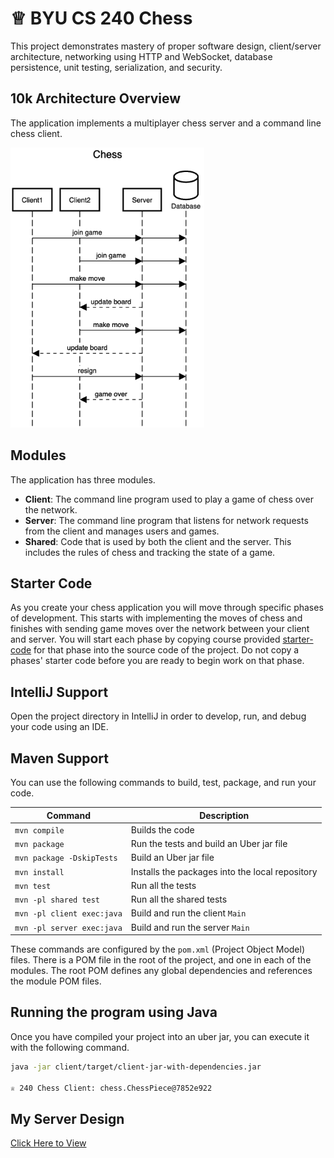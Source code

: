 # ♕ BYU CS 240 Chess

This project demonstrates mastery of proper software design, client/server architecture, networking using HTTP and WebSocket, database persistence, unit testing, serialization, and security.

## 10k Architecture Overview

The application implements a multiplayer chess server and a command line chess client.

[![Sequence Diagram](10k-architecture.png)](https://sequencediagram.org/index.html#initialData=C4S2BsFMAIGEAtIGckCh0AcCGAnUBjEbAO2DnBElIEZVs8RCSzYKrgAmO3AorU6AGVIOAG4jUAEyzAsAIyxIYAERnzFkdKgrFIuaKlaUa0ALQA+ISPE4AXNABWAexDFoAcywBbTcLEizS1VZBSVbbVc9HGgnADNYiN19QzZSDkCrfztHFzdPH1Q-Gwzg9TDEqJj4iuSjdmoMopF7LywAaxgvJ3FC6wCLaFLQyHCdSriEseSm6NMBurT7AFcMaWAYOSdcSRTjTka+7NaO6C6emZK1YdHI-Qma6N6ss3nU4Gpl1ZkNrZwdhfeByy9hwyBA7mIT2KAyGGhuSWi9wuc0sAI49nyMG6ElQQA)

## Modules

The application has three modules.

- **Client**: The command line program used to play a game of chess over the network.
- **Server**: The command line program that listens for network requests from the client and manages users and games.
- **Shared**: Code that is used by both the client and the server. This includes the rules of chess and tracking the state of a game.

## Starter Code

As you create your chess application you will move through specific phases of development. This starts with implementing the moves of chess and finishes with sending game moves over the network between your client and server. You will start each phase by copying course provided [starter-code](starter-code/) for that phase into the source code of the project. Do not copy a phases' starter code before you are ready to begin work on that phase.

## IntelliJ Support

Open the project directory in IntelliJ in order to develop, run, and debug your code using an IDE.

## Maven Support

You can use the following commands to build, test, package, and run your code.

| Command                    | Description                                     |
| -------------------------- | ----------------------------------------------- |
| `mvn compile`              | Builds the code                                 |
| `mvn package`              | Run the tests and build an Uber jar file        |
| `mvn package -DskipTests`  | Build an Uber jar file                          |
| `mvn install`              | Installs the packages into the local repository |
| `mvn test`                 | Run all the tests                               |
| `mvn -pl shared test`      | Run all the shared tests                        |
| `mvn -pl client exec:java` | Build and run the client `Main`                 |
| `mvn -pl server exec:java` | Build and run the server `Main`                 |

These commands are configured by the `pom.xml` (Project Object Model) files. There is a POM file in the root of the project, and one in each of the modules. The root POM defines any global dependencies and references the module POM files.

## Running the program using Java

Once you have compiled your project into an uber jar, you can execute it with the following command.

```sh
java -jar client/target/client-jar-with-dependencies.jar

♕ 240 Chess Client: chess.ChessPiece@7852e922
```

## My Server Design
[Click Here to View](https://sequencediagram.org/index.html?presentationMode=readOnly#initialData=C4S2BsFMAIAUAsCGBnGAmaBhelnOgMqQBOAbidACK4gDmAdgFCOIDGwA9sVuCJPcEYAHRMVCsQIgYRLliw0eMmJpACRUATKPJFiQEqcBll9kBXoMqjlRMEQBBVq1zJGG24gBGKGBs-N+YGIAT2QRCXpaaAAGADoATkZaYg4AVyFoAGJ6RFJg6AAlSFoQZCDbEA56LIB3eDAzTF5A6ABaAD5jOQAuaABtWAB5AgAVAF1oAHpU1GIAHXoAbwAiGZIcgFtIZehuneWAGmhlkTwarg0dveOj5cgNxBBwZevlgF9GIjISDvV6LRIvRWa2Im22u32t1OyHOxEuEJux3uj2eCPejD+AOIHS+pFMvWIxVKwBIAAoiiUyiQigBHVK4YAASk+slMHRsdkczjwvVokGAAFVZqSQWDmRyHE4XB0-N0AGIgf7QIUkCXQTz5UWILaMCVc6U41nOXr0VLgcAskzODpUDz6nmsQm2SAq4gi2YS8V2qV4GWeXr2DQaZUejyWvHW9p6n3IbqOyDO+ypYDwUmIZPwT2673c5B+7qB4NJlMS8Ns36abS9CnE6m4M2CTHaVqG77EIGrWZgq7HRHLdMpkYcADW-B7+w+uJ+HSafAEvTQ0WiC2BXe14N6kOOA-gQ9H9HHxw+-A0zGSaQymS4Kj50AAMhwStVMnUGoxZ4FWz1+kNRhNJqgeCVPQK6dus66HocxzQrC8Kbke4Y-O0TaAtAq7gVskFQigMIXJBHwodi7S4vi4CPoqpIPk+tL0mUzIkZG0a5ry-Kuu6GGQF6nIxvmCpKq6aoatAWo6gxkBfvi0DxomGZ7vwpL0Ua4lRjmLgscAxapjucn0Fxkq5vmADi-LQJpgn5NpI78Nm3EGRJxrQKa5ploxqkOk6JKaWmGZZkx0rtLKhamT5YZiS2yGVqhVGKkUyANhikXYl+qHoaCEG7L2UH9rJVkHmik6yNO7QfvO0CLsuSxgWlmEZVu2WDrlVwTowJ5nik6RZMkkD8Pej5pEYL71CS77NNINpTu2-SUAAone00jNN-6AcgwELDuXAgAAXhUVS9AAPJZ+7tIhRGER2h1jvlCX-M2xFKb0ZG0P1lF9cmNEMopVrKX5PLQHyGkZt5DX7np9p5gF-rGUYZkeOqFk5fuLnfW5sbQBokBQJ5gMXbpNn6f5srUJjMAw3YcPQDjSPhWdvVPW99bgI2iXhRNQIFW24UlcAC5Liux7-G1F5ZISwZ3sS0CGeu+CDW+XNtJ0rP9IZ83-rQ65rRmG3baAu3QAdCP8MdE0VjdKX1bujVXYR9mQA9xJq1syCUcSkuO+9dFUyptlqX9-JeTjoM8RDvR8UWIVk0JlNhV7+O-bwZSu7gCl42D+YSyZiDmhL66lj9eY29W-KpKC0Dx0YHAAGbZ1spZhSbWK9GLCdS7F8XW8lk0rA7uAvP0XfrgAkpQvcAIxoAAzAALLcr4kq63avEcCzLJ44BsMO88QYvxzdwAcuurxvGM7NyJzo3c2VvOVd3yC930-dbEPo8T9Pxyzy6a6Ydvy+r+vm9f3VPeB8JzHxagLJI7VLxCGLkIKAWAPIwETrUIajRz7yy6ICAYwxxhTG7hrFMWsdr0H2jjdooEgEAIQsbCKpt2wP0gPvGq29zY6Sagha2d0vq9GkiSROpJMAIMTu7Jkns87qX9gbXGec06h2CiWWGkdJGezEtwwRg9KDJ2jmI32wA+HdyHoHAywdoCyMTuZP66iU48QLo5M0FotEo1UQmXh65SQUMgEcfRlBDEE39KZIM1dIC1yUtTRKvQBHOMgEIhmTNaEs0Kp3ZYXjn5TxPkVLmPMKr0Kfr0MeqSwGnggULTIwQMZkRqNAAAUhwRUgSsi-1YMOEac4jDjQSb0AYAocGTDwTkTWxAtpEJIZIshlVYGIFKcQTAHAyLEBeMsAA6qoAeC1JgACE7z2EwAAaSysk3JL80mnTCSscZkzpmzPmUslZ011mbJ2Xs9RKTX7Lxxr3ZqHCVHQAAFY1PoHw6pipol0g+qIxxOiJHA34D430xjZGk0QOTKOISY5g3Uno9RMLwayhMYqYMZiFH5C8WC72v0BRCHcC4rYbj1FHDOSQC5XAjgiU4lYoxOLyWUsQTnWGnBoCKlYOAVI6NhKzCpvXKsVS-nRLioza6WJ4ltjZidM+LTMl8wKYLDqmRkgTJ4AmbgiAhCwP0EQ5Bss0FtKVVNWa81FpTD8CqmhDc0IEWZpwiMtspJQFEPYY1vBWBEP4T64gfqhDCM+p69k4LBUGuTtI4xRN+QwEzuAORmZQoou0bG0Q8aUZpyTSSCmWcCV2BJbHVGOa3RYoLRjZNxa00CUzV9UJtDwkhrDa3OV7cPUpSOaqwI6qlj81PEAA)
